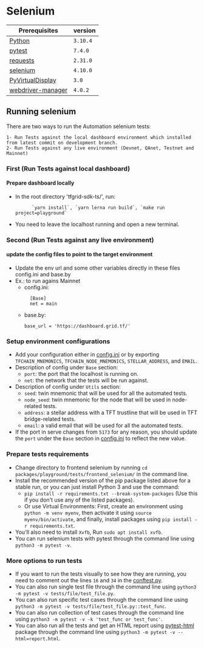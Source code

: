 # Selenium

| Prerequisites                                                    | version  |
| ---------------------------------------------------------------- | -------- |
| [Python](https://www.python.org/downloads/)                      | `3.10.4` |
| [pytest](https://pypi.org/project/pytest/)                       | `7.4.0`  |
| [requests](https://pypi.org/project/requests/)                   | `2.31.0` |
| [selenium](https://pypi.org/project/selenium/)                   | `4.10.0` |
| [PyVirtualDisplay](https://pypi.org/project/PyVirtualDisplay/)   | `3.0`    |
| [webdriver-manager](https://pypi.org/project/webdriver-manager/) | `4.0.2`  |

## Running selenium
  There are two ways to run the Automation selenium tests:
  
    1- Run Tests against the local dashboard environment which installed from latest commit on development branch.
    2- Run Tests against any live environment (Devnet, QAnet, Testnet and Mainnet)

### First (Run Tests against local dashboard)

#### Prepare dashboard locally

- In the root directory 'tfgrid-sdk-ts/', run:
  
            `yarn install`, `yarn lerna run build`, `make run project=playground`
  
- You need to leave the localhost running and open a new terminal.


### Second (Run Tests against any live environment)

#### update the config files to point to the target environment

- Update the env url and some other variables directly in these files config.ini and base.by
- Ex.: to run agains Mainnet
  - config.ini:
      ```
        [Base]
        net = main
      ```
  - base.by:
      ```
      base_url = 'https://dashboard.grid.tf/'
      ```

### Setup environment configurations

- Add your configuration either in [config.ini](../frontend_selenium/Config.ini) or by exporting `TFCHAIN_MNEMONICS`, `TFCHAIN_NODE_MNEMONICS`, `STELLAR_ADDRESS`, and `EMAIL`.
- Description of config under `Base` section:
  - `port`: the port that the localhost is running on.
  - `net`: the network that the tests will be run against.
- Description of config under `Utils` section:
  - `seed`: twin mnemonic that will be used for all the automated tests.
  - `node_seed`: twin mnemonic for the node that will be used in node-related tests.
  - `address`: a stellar address with a TFT trustline that will be used in TFT bridge-related tests.
  - `email`: a valid email that will be used for all the automated tests.
- If the port in serve changes from `5173` for any reason, you should update the `port` under the `Base` section in [config.ini](../frontend_selenium/Config.ini) to reflect the new value.


### Prepare tests requirements

- Change directory to frontend selenium by running `cd packages/playground/tests/frontend_selenium/` in the command line.
- Install the recommended version of the pip package listed above for a stable run, or you can just install Python 3 and use the command:
  - `pip install -r requirements.txt --break-system-packages` (Use this if you don't use any of the listed packages).
  - Or use Virtual Environments: First, create an environment using `python -m venv myenv`, then activate it using `source myenv/bin/activate`, and finally, install packages using `pip install -r requirements.txt`.
- You'll also need to install `Xvfb`, Run `sudo apt install xvfb`.
- You can run selenium tests with pytest through the command line using `python3 -m pytest -v`.

### More options to run tests

- If you want to run the tests visually to see how they are running, you need to comment out the lines `16` and `34` in the [conftest.py](../frontend_selenium/tests/conftest.py).
- You can also run single test file through the command line using `python3 -m pytest -v tests/file/test_file.py`.
- You can also run specific test cases through the command line using `python3 -m pytest -v tests/file/test_file.py::test_func`.
- You can also run collection of test cases through the command line using `python3 -m pytest -v -k 'test_func or test_func'`.
- You can also run all the tests and get an HTML report using [pytest-html](https://pypi.org/project/pytest-html/) package through the command line using `python3 -m pytest -v --html=report.html`.
